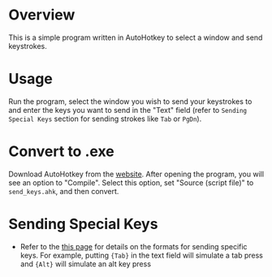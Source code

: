 # Overview
This is a simple program written in AutoHotkey to select a window and send keystrokes.

# Usage
Run the program, select the window you wish to send your keystrokes to and enter the keys you want to send in the "Text" field (refer to `Sending Special Keys` section for sending strokes like `Tab` or `PgDn`).

# Convert to .exe
Download AutoHotkey from the [website](https://www.autohotkey.com/). After opening the program, you will see an option to "Compile". Select this option, set "Source (script file)" to `send_keys.ahk`, and then convert.

# Sending Special Keys
* Refer to the [this page](https://www.autohotkey.com/docs/v2/lib/Send.htm) for details on the formats for sending specific keys. 
For example, putting `{Tab}` in the text field will simulate a tab press and `{Alt}` will simulate an alt key press
